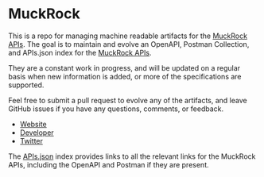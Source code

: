 # MuckRockThis is a repo for managing machine readable artifacts for the [MuckRock APIs](https://www.muckrock.com/). The goal is to maintain and evolve an OpenAPI, Postman Collection, and APIs.json index for the [MuckRock APIs](https://www.muckrock.com/).They are a constant work in progress, and will be updated on a regular basis when new information is added, or more of the specifications are supported.Feel free to submit a pull request to evolve any of the artifacts, and leave GitHub issues if you have any questions, comments, or feedback.- [Website](https://www.muckrock.com/)- [Developer](https://www.muckrock.com/)- [Twitter](https://twitter.com/muckrock)The [APIs.json](https://github.com/api-evangelist/muckrock/blob/master/apis.json) index provides links to all the relevant links for the MuckRock APIs, including the OpenAPI and Postman if they are present.
